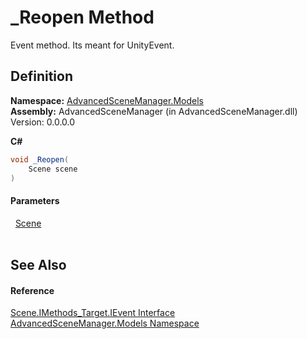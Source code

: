 # _Reopen Method


Event method. Its meant for UnityEvent.



## Definition
**Namespace:** <a href="N_AdvancedSceneManager_Models">AdvancedSceneManager.Models</a>  
**Assembly:** AdvancedSceneManager (in AdvancedSceneManager.dll) Version: 0.0.0.0

**C#**
``` C#
void _Reopen(
	Scene scene
)
```



#### Parameters
<dl><dt>  <a href="T_AdvancedSceneManager_Models_Scene">Scene</a></dt><dd> </dd></dl>

## See Also


#### Reference
<a href="T_AdvancedSceneManager_Models_Scene_IMethods_Target_IEvent">Scene.IMethods_Target.IEvent Interface</a>  
<a href="N_AdvancedSceneManager_Models">AdvancedSceneManager.Models Namespace</a>  
